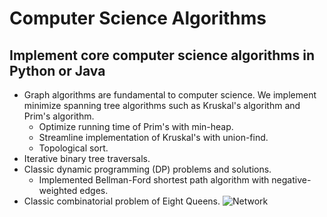 # Computer Science Algorithms
## Implement core computer science algorithms in Python or Java
* Graph algorithms are fundamental to computer science. We implement minimize spanning tree algorithms such as Kruskal's algorithm and Prim's algorithm. 
  * Optimize running time of Prim's with min-heap.
  * Streamline implementation of Kruskal's with union-find.
  * Topological sort.
* Iterative binary tree traversals.
* Classic dynamic programming (DP) problems and solutions.
  * Implemented Bellman-Ford shortest path algorithm with negative-weighted edges.
* Classic combinatorial problem of Eight Queens.
![Network](https://github.com/weihesdlegend/Algorithms/blob/master/topologicalSort.png)
